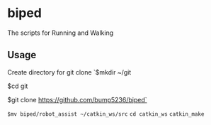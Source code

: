 # biped
The scripts for Running and Walking

## Usage
Create directory for git clone
`$mkdir ~/git

$cd git

$git clone https://github.com/bump5236/biped`

`$mv biped/robot_assist ~/catkin_ws/src`
`cd catkin_ws`
`catkin_make`
